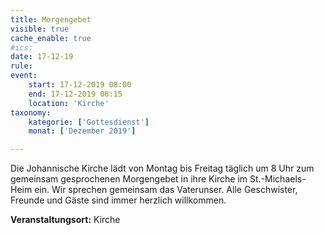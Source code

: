 ```yaml
---
title: Morgengebet
visible: true
cache_enable: true
#ics: 
date: 17-12-19
rule: 
event:
	start: 17-12-2019 08:00
	end: 17-12-2019 08:15
	location: 'Kirche'
taxonomy:
	kategorie: ['Gottesdienst']
	monat: ['Dezember 2019']

---
```

Die Johannische Kirche lädt von Montag bis Freitag täglich um 8 Uhr zum gemeinsam gesprochenen Morgengebet in ihre Kirche im St.-Michaels-Heim ein. Wir sprechen gemeinsam das Vaterunser. Alle Geschwister, Freunde und Gäste sind immer herzlich willkommen.



**Veranstaltungsort:** Kirche

